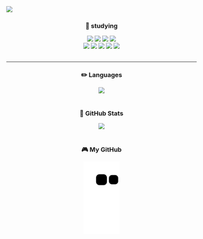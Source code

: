 <img src="https://capsule-render.vercel.app/api?type=waving&color=auto&height=200&section=header&text=Hi😊&nbsp;I'm&nbsp;dahye&fontSize=90" />
<div align = "center">
  <h3>📝 studying </h3>
<img src="https://img.shields.io/badge/GitHub-181717?style=for-the-badge&logo=GitHub&logoColor=white">
<img src="https://img.shields.io/badge/JavaScript-F7DF1E?style=for-the-badge&logo=JavaScript&logoColor=white">
<img src="https://img.shields.io/badge/MySQL-4479A1?style=for-the-badge&logo=MySQL&logoColor=white">
<img src="https://img.shields.io/badge/Node.js-339933?style=for-the-badge&logo=Node.js&logoColor=white">
  <br>
<img src="https://img.shields.io/badge/Sequelize-52B0E7?style=for-the-badge&logo=Sequelize&logoColor=white">
<img src="https://img.shields.io/badge/MongoDB-47A248?style=for-the-badge&logo=MongoDB&logoColor=white">
<img src="https://img.shields.io/badge/Express-000000?style=for-the-badge&logo=Express&logoColor=white">
<img src="https://img.shields.io/badge/NGINX-009639?style=for-the-badge&logo=NGINX&logoColor=white">
<img src="https://img.shields.io/badge/Socket.io-010101?style=for-the-badge&logo=Socket.io&logoColor=white">


  <br>
  <br>
  <hr>
  <h3>✏️ Languages</h3>
<div align="center"><img src="https://github-readme-stats.vercel.app/api/top-langs/?username=dahye24&layout=compact">	</div>	
  <br>
  <h3>🐞 GitHub Stats</h3>
<div align="center"><img src="https://github-readme-stats.vercel.app/api?username=dahye24&theme=tokyonight&show_icons=true"> </div>
  <br>
  <h3>🎮 My GitHub</h3>
  
  ![snake gif](https://github.com/dahye24/dahye24/blob/output/github-contribution-grid-snake.svg)
